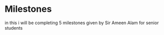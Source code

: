# Milestones
in this i will be completing 5 milestones given by Sir Ameen Alam for senior students 
